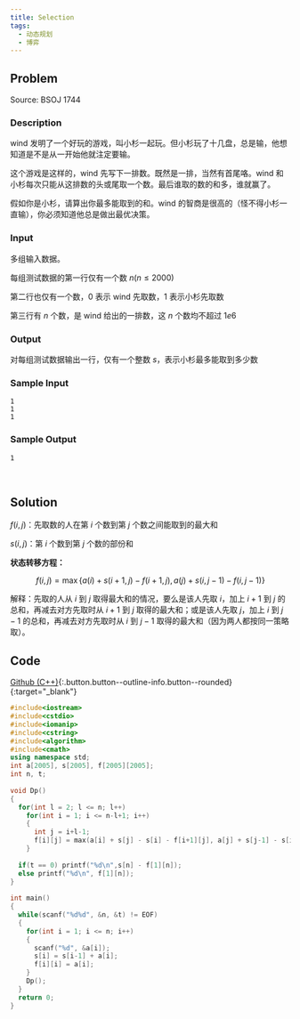 ```yaml
---
title: Selection
tags:
  - 动态规划
  - 博弈
---
```



## Problem

Source: BSOJ 1744


### Description

wind 发明了一个好玩的游戏，叫小杉一起玩。但小杉玩了十几盘，总是输，他想知道是不是从一开始他就注定要输。

这个游戏是这样的，wind 先写下一排数。既然是一排，当然有首尾咯。wind 和小杉每次只能从这排数的头或尾取一个数。最后谁取的数的和多，谁就赢了。

假如你是小杉，请算出你最多能取到的和。wind 的智商是很高的（怪不得小杉一直输），你必须知道他总是做出最优决策。 


### Input

多组输入数据。

每组测试数据的第一行仅有一个数 $n (n \leq 2000)$

第二行也仅有一个数，0 表示 wind 先取数，1 表示小杉先取数

第三行有 $n$ 个数，是 wind 给出的一排数，这 $n$ 个数均不超过 $1e6$


### Output

对每组测试数据输出一行，仅有一个整数 $s$，表示小杉最多能取到多少数


### Sample Input

```
1
1
1
```


### Sample Output

```
1
```


&nbsp;

## Solution

$f(i,j)$：先取数的人在第 $i$ 个数到第 $j$ 个数之间能取到的最大和

$s(i,j)​$：第 ​$i​$ 个数到第 $j​$ 个数的部份和

**状态转移方程：**

$$
f(i,j)= \max \Big \{ a(i)+s(i+1,j)-f(i+1,j),a(j)+s(i,j-1)-f(i,j-1) \Big \}
$$

解释：先取的人从 $i$ 到 $j$ 取得最大和的情况，要么是该人先取 $i$，加上 $i+1$ 到 $j$ 的总和，再减去对方先取时从 $i+1$ 到 $j$ 取得的最大和；或是该人先取 $j$，加上 $i$ 到 $j-1$ 的总和，再减去对方先取时从 $i$ 到 $j-1$ 取得的最大和（因为两人都按同一策略取）。


## Code

[Github (C++)](https://github.com/Renovamen/OI-ACM/blob/master/code/动态规划/其他/BSOJ1744-selection.cpp){:.button.button--outline-info.button--rounded}{:target="_blank"}


```c++
#include<iostream>
#include<cstdio>
#include<iomanip>
#include<cstring>
#include<algorithm>
#include<cmath>
using namespace std;
int a[2005], s[2005], f[2005][2005];
int n, t;
 
void Dp()
{
  for(int l = 2; l <= n; l++)
    for(int i = 1; i <= n-l+1; i++)
    {
      int j = i+l-1;
      f[i][j] = max(a[i] + s[j] - s[i] - f[i+1][j], a[j] + s[j-1] - s[i-1] - f[i][j-1]);
    }
   
  if(t == 0) printf("%d\n",s[n] - f[1][n]);
  else printf("%d\n", f[1][n]); 
}
 
int main()
{	
  while(scanf("%d%d", &n, &t) != EOF)  
  {
    for(int i = 1; i <= n; i++)
    {
      scanf("%d", &a[i]);
      s[i] = s[i-1] + a[i];
      f[i][i] = a[i];
    }
    Dp();  
  }  
  return 0;
}
```
